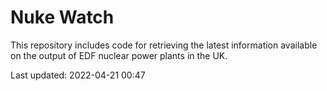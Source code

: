 # Nuke Watch

This repository includes code for retrieving the latest information available on the output of EDF nuclear power plants in the UK.

Last updated: 2022-04-21 00:47